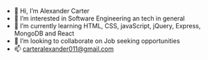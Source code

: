 - 👋 Hi, I’m Alexander Carter
- 👀 I’m interested in Software Engineering an tech in general
- 🌱 I’m currently learning HTML, CSS, javaScript, jQuery, Express, MongoDB and React
- 💞️ I’m looking to collaborate on Job seeking opportunities
- 📫 carteralexander011@gmail.com

<!---
Alexc-stack/Alexc-stack is a ✨ special ✨ repository because its `README.md` (this file) appears on your GitHub profile.
You can click the Preview link to take a look at your changes.
--->

